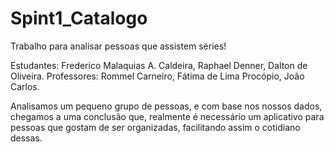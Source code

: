 # Spint1_Catalogo
Trabalho para analisar pessoas que assistem séries!

Estudantes: Frederico Malaquias A. Caldeira, Raphael Denner, Dalton de Oliveira.
Professores: Rommel Carneiro, Fátima de Lima Procópio, João Carlos.

Analisamos um pequeno grupo de pessoas, e com base nos nossos dados, chegamos a uma conclusão que, realmente é necessário um aplicativo para pessoas que gostam de ser organizadas, facilitando assim o cotidiano dessas.
